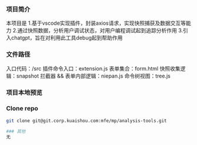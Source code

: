 
### 项目简介

本项目是
1.基于vscode实现插件，封装axios请求，实现快照捕获及数据交互等能力
2.通过快照数据，分析用户调试状态，对用户编程调试起到追踪分析作用
3.引入chatgpt，旨在对利用此工具debug起到帮助作用


### 文件路径
入口代码：/src
插件命令入口：extension.js
表单集合：form.html
快照收集逻辑：snapshot
拦截器 && 表单内部逻辑：niepan.js 
命令树视图：tree.js

### 项目本地预览

### Clone repo

```bash
git clone git@git.corp.kuaishou.com:mfe/mp/analysis-tools.git

### 其他
无
